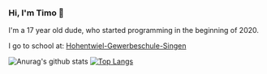 ### Hi, I'm Timo 🤙

I'm a 17 year old dude, who started programming in the beginning of 2020.

I go to school at: [Hohentwiel-Gewerbeschule-Singen](https://hgs-singen.de)

![Anurag's github stats](https://github-readme-stats.vercel.app/api?username=codingbytimo&show_icons=true&theme=synthwave&title_color=037bfc&text_color=ffffff&icon_color=037bfc&line_height=33px&bg_color=363636) [![Top Langs](https://github-readme-stats.vercel.app/api/top-langs/?username=codingbytimo&title_color=037bfc&bg_color=363636&text_color=ffffff)](https://github.com/anuraghazra/github-readme-stats)
